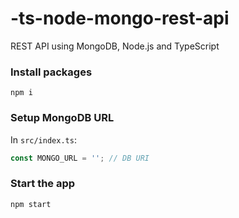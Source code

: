 # -ts-node-mongo-rest-api
REST API using MongoDB, Node.js and TypeScript



### Install packages

```shell
npm i
```

### Setup MongoDB URL

In `src/index.ts`:

```js
const MONGO_URL = ''; // DB URI
```

### Start the app

```shell
npm start
```
